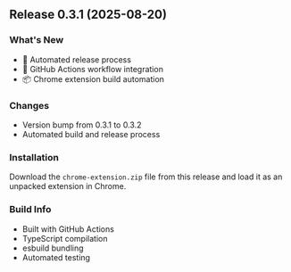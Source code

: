 ## Release 0.3.1 (2025-08-20)

### What's New
- 🚀 Automated release process
- 🔧 GitHub Actions workflow integration
- 📦 Chrome extension build automation

### Changes
- Version bump from 0.3.1 to 0.3.2
- Automated build and release process

### Installation
Download the `chrome-extension.zip` file from this release and load it as an unpacked extension in Chrome.

### Build Info
- Built with GitHub Actions
- TypeScript compilation
- esbuild bundling
- Automated testing